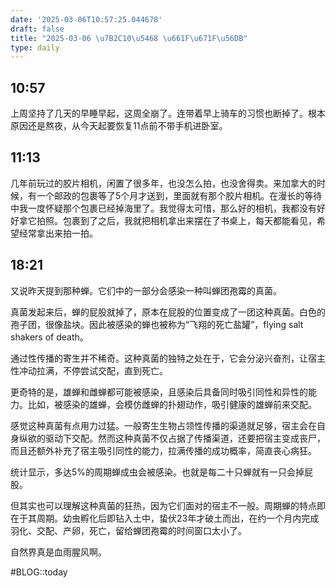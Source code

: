 ```yaml
---
date: '2025-03-06T10:57:25.044678'
draft: false
title: "2025-03-06 \u7B2C10\u5468 \u661F\u671F\u56DB"
type: daily
---
```


## 10:57

上周坚持了几天的早睡早起，这周全崩了。连带着早上骑车的习惯也断掉了。根本原因还是熬夜，从今天起要恢复11点前不带手机进卧室。


## 11:13

几年前玩过的胶片相机，闲置了很多年，也没怎么拍，也没舍得卖。来加拿大的时候，有一个邮政的包裹等了5个月才送到，里面就有那个胶片相机。在漫长的等待中我一度怀疑那个包裹已经掉海里了。我觉得太可惜，那么好的相机，我都没有好好拿它拍照。包裹到了之后，我就把相机拿出来摆在了书桌上，每天都能看见，希望经常拿出来拍一拍。


## 18:21

又说昨天提到那种蝉。它们中的一部分会感染一种叫蝉团孢霉的真菌。


真菌发起来后，蝉的屁股就掉了，原本在屁股的位置变成了一团这种真菌。白色的孢子团，很像盐块。因此被感染的蝉也被称为“飞翔的死亡盐罐”，flying salt shakers of death。


通过性传播的寄生并不稀奇。这种真菌的独特之处在于，它会分泌兴奋剂，让宿主性冲动拉满，不停尝试交配，直到死亡。


更奇特的是，雄蝉和雌蝉都可能被感染，且感染后具备同时吸引同性和异性的能力。比如，被感染的雄蝉，会模仿雌蝉的扑翅动作，吸引健康的雄蝉前来交配。


感觉这种真菌有点用力过猛。一般寄生生物占领性传播的渠道就足够，宿主会在自身纵欲的驱动下交配。然而这种真菌不仅占据了传播渠道，还要把宿主变成丧尸，而且还额外补充了宿主吸引同性的能力，拉满传播的成功概率，简直丧心病狂。


统计显示，多达5%的周期蝉成虫会被感染。也就是每二十只蝉就有一只会掉屁股。


但其实也可以理解这种真菌的狂热，因为它们面对的宿主不一般。周期蝉的特点即在于其周期。幼虫孵化后即钻入土中，蛰伏23年才破土而出，在约一个月内完成羽化、交配、产卵，死亡，留给蝉团孢霉的时间窗口太小了。


自然界真是血雨腥风啊。


#BLOG::today

